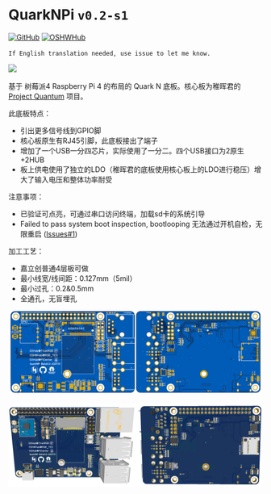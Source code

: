 # QuarkNPi `v0.2-s1`

<a href='https://github.com/PiCenter/QuarkNPi'><img src="https://img.shields.io/badge/-GitHub@PiCenter-3A3A3A?style=flat&amp;logo=GitHub&amp;logoColor=white" referrerpolicy="no-referrer" alt="GitHub"></a> <a href='https://oshwhub.com/rgb_yes'><img src="https://img.shields.io/badge/-OSHWHub@RGB_YES-5588ff?style=flat&amp;logo=data:image/png;base64,iVBORw0KGgoAAAANSUhEUgAAAB4AAAAeCAYAAAA7MK6iAAAA2UlEQVRIie1W0RLDIAjD3f7/l9nTro4RCFivvd3y1oomQQXlKoyZV1VZGTZwgLjPoHGEPRqGPXUK/kM8FwiHM6bOmAvGsefGLmy/U/eR41LqJnLKPXJcJbUC7DZ8rWeJbRB1WgsCIDGalCE61XSqV1zS5J17zJCnZ2QH8SwAolJA6EUZ7HQc4k/8+8TdU13uRha3TvVKCV0ilqzTdODtcdTAbbNn4MZax2kDD0R5gAJRWzw1rV5/j/aYdV8ifCO7x6UHnDMPgi0gkYDWG61aQKKKteW+nwsReQHXpy5D9yKlhQAAAABJRU5ErkJggg==&amp;logoColor=white" referrerpolicy="no-referrer" alt="OSHWHub"></a>

`If English translation needed, use issue to let me know.`

![](./README/v0.2-P.jpg)

基于 树莓派4 Raspberry Pi 4 的布局的 Quark N 底板。核心板为稚晖君的 [Project Quantum](https://github.com/peng-zhihui/Project-Quantum) 项目。

此底板特点：

- 引出更多信号线到GPIO脚
- 核心板原生有RJ45引脚，此底板接出了端子
- 增加了一个USB一分四芯片，实际使用了一分二。四个USB接口为2原生+2HUB
- 板上供电使用了独立的LDO（稚晖君的底板使用核心板上的LDO进行稳压）增大了输入电压和整体功率耐受

注意事项：

- 已验证可点亮，可通过串口访问终端，加载sd卡的系统引导
- Failed to pass system boot inspection, bootlooping 无法通过开机自检，无限重启 ([Issues#1](https://github.com/PiCenter/QuarkNPi/issues/1))

加工工艺：

- 嘉立创普通4层板可做
- 最小线宽/线间距：0.127mm（5mil）
- 最小过孔：0.2&0.5mm
- 全通孔，无盲埋孔

![](./README/v0.2.png)

![](./README/v0.2-3D.png)